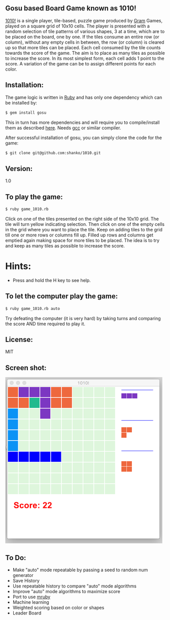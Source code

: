## Gosu based Board Game known as 1010!

[1010!] is a single player, tile-based, puzzle game produced by [Gram] Games, played on a square grid of 10x10 cells. The player is presented with a random selection of tile patterns of various shapes, 3 at a time, which are to be placed on the board, one by one. If the tiles consume an entire row (or column), without any empty cells in between, the row (or column) is cleared up so that more tiles can be placed. Each cell consumed by the tile counts towards the score of the game. The aim is to place as many tiles as possible to increase the score. In its most simplest form, each cell adds 1 point to the score. A variation of the game can be to assign different points for each color.

## Installation:

The game logic is written in [Ruby] and has only one dependency which can be installed by:

```sh
$ gem install gosu
```

This in turn has more dependencies and will require you to compile/install them as described [here].  Needs [gcc] or similar compiler.

After successful installation of gosu, you can simply clone the code for the game:

```sh
$ git clone git@github.com:shanko/1010.git
```

## Version:

1.0

## To play the game: 

```sh
$ ruby game_1010.rb
```

Click on one of the tiles presented on the right side of the 10x10 grid. The tile will turn yellow indicating selection. Then click on one of the empty cells in the grid where you want to place the tile. Keep on adding tiles to the grid till one or more rows or columns fill up. Filled up rows and columns get emptied again making space for more tiles to be placed. The idea is to try and keep as many tiles as possible to increase the score. 

# Hints:

* Press and hold the H key to see help.

## To let the computer play the game:

```sh
$ ruby game_1010.rb auto
```

Try defeating the computer (it is very hard) by taking turns and comparing the score AND time required to play it.

## License: 

MIT

## Screen shot:

![Game Board](/game-1010.png?raw=true "Screen Shot")

## To Do:

* Make "auto" mode repeatable by passing a seed to random num generator
* Save History
* Use repeatable history to compare "auto" mode algorithms
* Improve "auto" mode algorithms to maximize score
* Port to use [mruby]
* Machine learning
* Weighted scoring based on color or shapes
* Leader Board

[//]: # (These are reference links used in the body of this note and get stripped out when the markdown processor does its job. There is no need to format nicely because it shouldn't be seen. Thanks SO - http://stackoverflow.com/questions/4823468/store-comments-in-markdown-syntax)

  [1010!]: <http://web.eecs.umich.edu/~gameprof/gamewiki/index.php/1010!>
  [Ruby]: <http://ruby-lang.org>
  [here]: <http://libgosu.org>
  [gcc]: <http://gcc.gnu.org>
  [Gram]: <http://gram.gs/game-detail-1010.html>
  [mruby]: <http://mruby.org>

